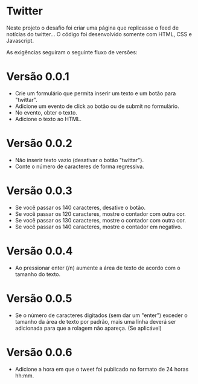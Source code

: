 # Twitter

Neste projeto o desafio foi criar uma página que replicasse o feed de notícias do twitter...
O código foi desenvolvido somente com HTML, CSS e Javascript.

As exigências seguiram o seguinte fluxo de versões:

# Versão 0.0.1

- Crie um formulário que permita inserir um texto e um botão para "twittar".
- Adicione um evento de click ao botão ou de submit no formulário.
- No evento, obter o texto.
- Adicione o texto ao HTML.

# Versão 0.0.2

- Não inserir texto vazio (desativar o botão "twittar").
- Conte o número de caracteres de forma regressiva.

# Versão 0.0.3

- Se você passar os 140 caracteres, desative o botão.
- Se você passar os 120 caracteres, mostre o contador com outra cor.
- Se você passar os 130 caracteres, mostre o contador com outra cor.
- Se você passar os 140 caracteres, mostre o contador em negativo.

# Versão 0.0.4

- Ao pressionar enter (/n) aumente a área de texto de acordo com o tamanho do texto.

# Versão 0.0.5 

- Se o número de caracteres digitados (sem dar um "enter") exceder o tamanho da área de texto por padrão, mais uma linha deverá ser adicionada para que a rolagem não apareça. (Se aplicável)

# Versão 0.0.6

- Adicione a hora em que o tweet foi publicado no formato de 24 horas hh:mm.
